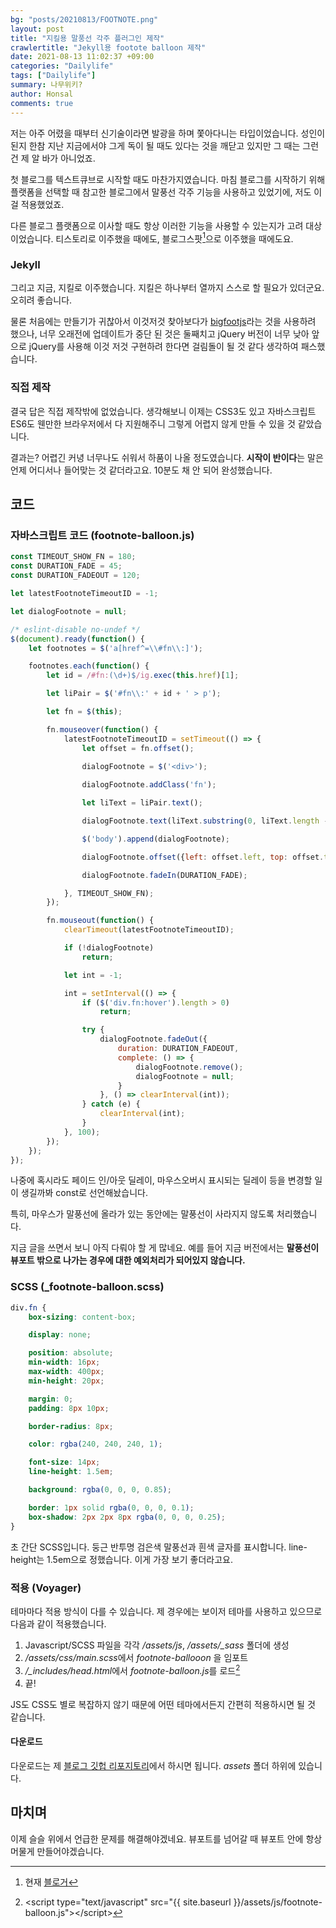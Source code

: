 ```yaml
---
bg: "posts/20210813/FOOTNOTE.png"
layout: post
title: "지킬용 말풍선 각주 플러그인 제작"
crawlertitle: "Jekyll용 footote balloon 제작"
date: 2021-08-13 11:02:37 +09:00
categories: "Dailylife"
tags: ["Dailylife"]
summary: 나무위키?
author: Honsal
comments: true
---
```


저는 아주 어렸을 때부터 신기술이라면 발광을 하며 쫓아다니는 타입이었습니다. 성인이 된지 한참 지난 지금에서야 그게 독이 될 때도 있다는 것을 깨닫고 있지만 그 때는 그런 건 제 알 바가 아니었죠.

첫 블로그를 텍스트큐브로 시작할 때도 마찬가지였습니다. 마침 블로그를 시작하기 위해 플랫폼을 선택할 때 참고한 블로그에서 말풍선 각주 기능을 사용하고 있었기에, 저도 이걸 적용했었죠.

다른 블로그 플랫폼으로 이사할 때도 항상 이러한 기능을 사용할 수 있는지가 고려 대상이었습니다. 티스토리로 이주했을 때에도, 블로그스팟[^1]으로 이주했을 때에도요.

### Jekyll

그리고 지금, 지킬로 이주했습니다. 지킬은 하나부터 열까지 스스로 할 필요가 있더군요. 오히려 좋습니다.

물론 처음에는 만들기가 귀찮아서 이것저것 찾아보다가 [bigfootjs](http://www.bigfootjs.com/)라는 것을 사용하려 했으나, 너무 오래전에 업데이트가 중단 된 것은 둘째치고 jQuery 버전이 너무 낮아 앞으로 jQuery를 사용해 이것 저것 구현하려 한다면 걸림돌이 될 것 같다 생각하여 패스했습니다.

### 직접 제작

결국 답은 직접 제작밖에 없었습니다. 생각해보니 이제는 CSS3도 있고 자바스크립트 ES6도 웬만한 브라우저에서 다 지원해주니 그렇게 어렵지 않게 만들 수 있을 것 같았습니다.

결과는? 어렵긴 커녕 너무나도 쉬워서 하품이 나올 정도였습니다. **시작이 반이다**는 말은 언제 어디서나 들어맞는 것 같더라고요. 10분도 채 안 되어 완성했습니다.

## 코드

### 자바스크립트 코드 (footnote-balloon.js)

```js
const TIMEOUT_SHOW_FN = 180;
const DURATION_FADE = 45;
const DURATION_FADEOUT = 120;

let latestFootnoteTimeoutID = -1;

let dialogFootnote = null;

/* eslint-disable no-undef */
$(document).ready(function() {
    let footnotes = $('a[href^=\\#fn\\:]');

    footnotes.each(function() {
        let id = /#fn:(\d+)$/ig.exec(this.href)[1];

        let liPair = $('#fn\\:' + id + ' > p');

        let fn = $(this);

        fn.mouseover(function() {
            latestFootnoteTimeoutID = setTimeout(() => {
                let offset = fn.offset();
                
                dialogFootnote = $('<div>');

                dialogFootnote.addClass('fn');

                let liText = liPair.text();

                dialogFootnote.text(liText.substring(0, liText.length - 2));

                $('body').append(dialogFootnote);

                dialogFootnote.offset({left: offset.left, top: offset.top + fn.height()});

                dialogFootnote.fadeIn(DURATION_FADE);

            }, TIMEOUT_SHOW_FN);
        });

        fn.mouseout(function() {
            clearTimeout(latestFootnoteTimeoutID);

            if (!dialogFootnote)
                return;

            let int = -1;

            int = setInterval(() => {     
                if ($('div.fn:hover').length > 0)
                    return;

                try {
                    dialogFootnote.fadeOut({
                        duration: DURATION_FADEOUT,
                        complete: () => {
                            dialogFootnote.remove();
                            dialogFootnote = null;
                        }
                    }, () => clearInterval(int));
                } catch (e) {
                    clearInterval(int);
                }
            }, 100);
        });
    });
});
```

나중에 혹시라도 페이드 인/아웃 딜레이, 마우스오버시 표시되는 딜레이 등을 변경할 일이 생길까봐 const로 선언해놨습니다.

특히, 마우스가 말풍선에 올라가 있는 동안에는 말풍선이 사라지지 않도록 처리했습니다.

지금 글을 쓰면서 보니 아직 다뤄야 할 게 많네요. 예를 들어 지금 버전에서는 **말풍선이 뷰포트 밖으로 나가는 경우에 대한 예외처리가 되어있지 않습니다.**

### SCSS (_footnote-balloon.scss)

```scss
div.fn {
    box-sizing: content-box;

    display: none;

    position: absolute;
    min-width: 16px;
    max-width: 400px;
    min-height: 20px;

    margin: 0;
    padding: 8px 10px;

    border-radius: 8px;

    color: rgba(240, 240, 240, 1);

    font-size: 14px;
    line-height: 1.5em;

    background: rgba(0, 0, 0, 0.85);

    border: 1px solid rgba(0, 0, 0, 0.1);
    box-shadow: 2px 2px 8px rgba(0, 0, 0, 0.25);
}
```

초 간단 SCSS입니다. 둥근 반투명 검은색 말풍선과 흰색 글자를 표시합니다. line-height는 1.5em으로 정했습니다. 이게 가장 보기 좋더라고요.

### 적용 (Voyager)

테마마다 적용 방식이 다를 수 있습니다. 제 경우에는 보이저 테마를 사용하고 있으므로 다음과 같이 적용했습니다.

1. Javascript/SCSS 파일을 각각 */assets/js*, */assets/_sass* 폴더에 생성
2. */assets/css/main.scss*에서 *footnote-ballooon* 을 임포트
3. */_includes/head.html*에서 *footnote-balloon.js*를 로드[^2]
4. 끝!

JS도 CSS도 별로 복잡하지 않기 때문에 어떤 테마에서든지 간편히 적용하시면 될 것 같습니다.

#### 다운로드

다운로드는 제 [블로그 깃헙 리포지토리](https://github.com/honsal/honsal.github.io)에서 하시면 됩니다. *assets* 폴더 하위에 있습니다.

마치며
---

이제 슬슬 위에서 언급한 문제를 해결해야겠네요. 뷰포트를 넘어갈 때 뷰포트 안에 항상 머물게 만들어야겠습니다.

[^1]: 현재 [블로거](https://www.blogger.com/)

[^2]: \<script type="text/javascript" src="{{ site.baseurl }}/assets/js/footnote-balloon.js">\</script\>
